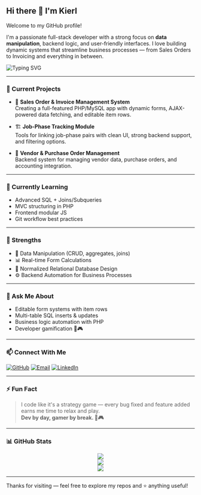 ## Hi there 👋 I'm Kierl

Welcome to my GitHub profile!

I'm a passionate full-stack developer with a strong focus on **data manipulation**, backend logic, and user-friendly interfaces. I love building dynamic systems that streamline business processes — from Sales Orders to Invoicing and everything in between.

![Typing SVG](https://readme-typing-svg.herokuapp.com?font=Fira+Code&weight=500&size=22&pause=1000&color=00A3FF&center=true&vCenter=true&width=800&lines=Full-stack+Dev+%7C+Data+Manipulator+%7C+PHP+%2B+MySQL+Fan;Loves+Building+Sales+and+Invoice+Systems;Gamifies+Coding+%E2%9A%94%EF%B8%8F+One+Feature+at+a+Time)

---

### 🔭 Current Projects
- 🧾 **Sales Order & Invoice Management System**  
  Creating a full-featured PHP/MySQL app with dynamic forms, AJAX-powered data fetching, and editable item rows.

- 🏗 **Job-Phase Tracking Module**  
  Tools for linking job-phase pairs with clean UI, strong backend support, and filtering options.

- 🧩 **Vendor & Purchase Order Management**  
  Backend system for managing vendor data, purchase orders, and accounting integration.

---

### 🌱 Currently Learning
- Advanced SQL + Joins/Subqueries
- MVC structuring in PHP
- Frontend modular JS
- Git workflow best practices

---

### 🧠 Strengths
- 🔄 Data Manipulation (CRUD, aggregates, joins)
- 📊 Real-time Form Calculations
- 🔗 Normalized Relational Database Design
- ⚙️ Backend Automation for Business Processes

---

### 💬 Ask Me About
- Editable form systems with item rows
- Multi-table SQL inserts & updates
- Business logic automation with PHP
- Developer gamification 🎯🎮

---

### 📫 Connect With Me

<!-- Add your real links once ready -->
[![GitHub](https://img.shields.io/badge/GitHub-Kierl--J-181717?style=flat-square&logo=github)](https://github.com/Kierl-J)
[![Email](https://img.shields.io/badge/Email-Contact_Me-informational?style=flat-square&logo=gmail)](#)
[![LinkedIn](https://img.shields.io/badge/LinkedIn-Coming_Soon-blue?style=flat-square&logo=linkedin)](#)

---

### ⚡ Fun Fact

> I code like it's a strategy game — every bug fixed and feature added earns me time to relax and play.  
> **Dev by day, gamer by break. 🚀🎮**

---

### 📊 GitHub Stats

<p align="center">
  <img src="https://github-readme-stats.vercel.app/api?username=Kierl-J&show_icons=true&theme=tokyonight&hide_title=false&count_private=true" />
  <br />
  <img src="https://github-readme-streak-stats.herokuapp.com/?user=Kierl-J&theme=tokyonight&hide_border=false" />
  <br />
  <img src="https://github-readme-stats.vercel.app/api/top-langs/?username=Kierl-J&layout=compact&theme=tokyonight&hide_title=true&langs_count=6" />
</p>

---

Thanks for visiting — feel free to explore my repos and ⭐ anything useful!

